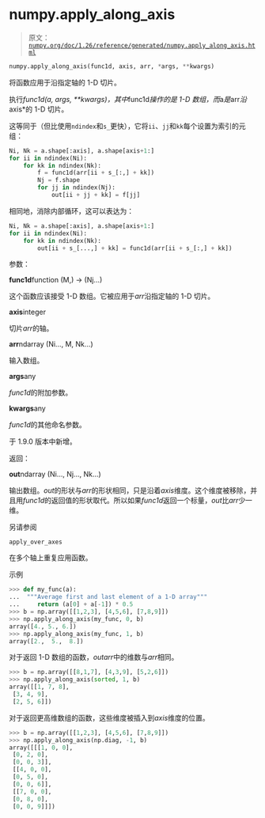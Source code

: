 # numpy.apply_along_axis

> 原文：[`numpy.org/doc/1.26/reference/generated/numpy.apply_along_axis.html`](https://numpy.org/doc/1.26/reference/generated/numpy.apply_along_axis.html)

```py
numpy.apply_along_axis(func1d, axis, arr, *args, **kwargs)
```

将函数应用于沿指定轴的 1-D 切片。

执行*func1d(a, *args, **kwargs)*，其中*func1d*操作的是 1-D 数组，而*a*是*arr*沿*axis*的 1-D 切片。

这等同于（但比使用`ndindex`和`s_`更快），它将`ii`、`jj`和`kk`每个设置为索引的元组：

```py
Ni, Nk = a.shape[:axis], a.shape[axis+1:]
for ii in ndindex(Ni):
    for kk in ndindex(Nk):
        f = func1d(arr[ii + s_[:,] + kk])
        Nj = f.shape
        for jj in ndindex(Nj):
            out[ii + jj + kk] = f[jj] 
```

相同地，消除内部循环，这可以表达为：

```py
Ni, Nk = a.shape[:axis], a.shape[axis+1:]
for ii in ndindex(Ni):
    for kk in ndindex(Nk):
        out[ii + s_[...,] + kk] = func1d(arr[ii + s_[:,] + kk]) 
```

参数：

**func1d**function (M,) -> (Nj…)

这个函数应该接受 1-D 数组。它被应用于*arr*沿指定轴的 1-D 切片。

**axis**integer

切片*arr*的轴。

**arr**ndarray (Ni…, M, Nk…)

输入数组。

**args**any

*func1d*的附加参数。

**kwargs**any

*func1d*的其他命名参数。

于 1.9.0 版本中新增。

返回：

**out**ndarray (Ni…, Nj…, Nk…)

输出数组。*out*的形状与*arr*的形状相同，只是沿着*axis*维度。这个维度被移除，并且用*func1d*的返回值的形状取代。所以如果*func1d*返回一个标量，*out*比*arr*少一维。

另请参阅

`apply_over_axes`

在多个轴上重复应用函数。

示例

```py
>>> def my_func(a):
...  """Average first and last element of a 1-D array"""
...     return (a[0] + a[-1]) * 0.5
>>> b = np.array([[1,2,3], [4,5,6], [7,8,9]])
>>> np.apply_along_axis(my_func, 0, b)
array([4., 5., 6.])
>>> np.apply_along_axis(my_func, 1, b)
array([2.,  5.,  8.]) 
```

对于返回 1-D 数组的函数，*outarr*中的维数与*arr*相同。

```py
>>> b = np.array([[8,1,7], [4,3,9], [5,2,6]])
>>> np.apply_along_axis(sorted, 1, b)
array([[1, 7, 8],
 [3, 4, 9],
 [2, 5, 6]]) 
```

对于返回更高维数组的函数，这些维度被插入到*axis*维度的位置。

```py
>>> b = np.array([[1,2,3], [4,5,6], [7,8,9]])
>>> np.apply_along_axis(np.diag, -1, b)
array([[[1, 0, 0],
 [0, 2, 0],
 [0, 0, 3]],
 [[4, 0, 0],
 [0, 5, 0],
 [0, 0, 6]],
 [[7, 0, 0],
 [0, 8, 0],
 [0, 0, 9]]]) 
```
